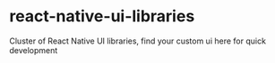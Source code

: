 # react-native-ui-libraries
Cluster of React Native UI libraries, find your custom ui here for quick development 
